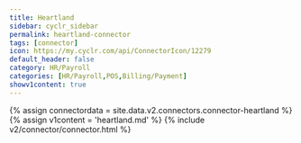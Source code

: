 ```yaml
---
title: Heartland
sidebar: cyclr_sidebar
permalink: heartland-connector
tags: [connector]
icon: https://my.cyclr.com/api/ConnectorIcon/12279
default_header: false
category: HR/Payroll
categories: [HR/Payroll,POS,Billing/Payment]
showv1content: true
---
```

{% assign connectordata = site.data.v2.connectors.connector-heartland %}
{% assign v1content = 'heartland.md' %}
{% include v2/connector/connector.html %}	